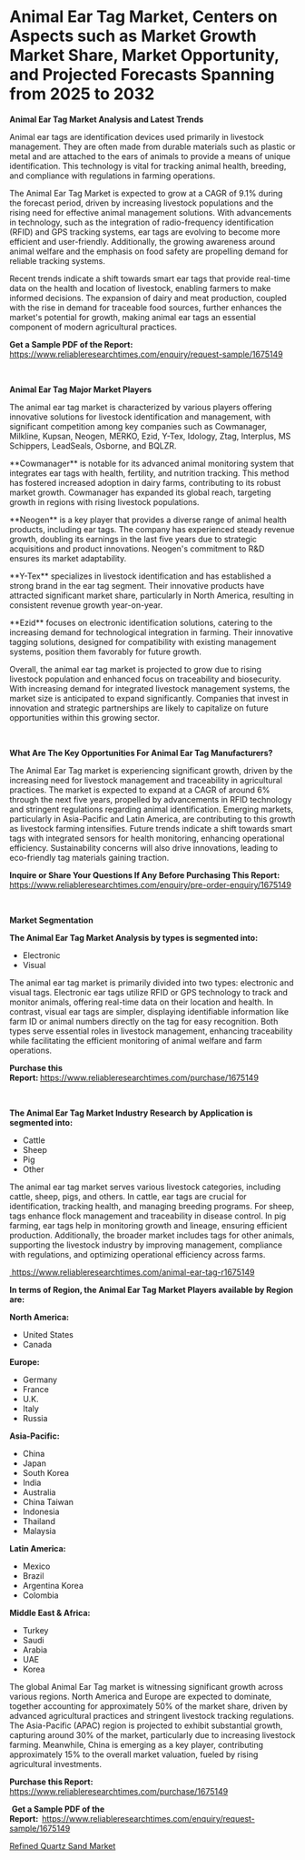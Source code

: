 <p><h1>Animal Ear Tag Market, Centers on Aspects such as Market Growth Market Share, Market Opportunity, and Projected Forecasts Spanning from 2025 to 2032</h1></p><p><strong>Animal Ear Tag Market Analysis and Latest Trends</strong></p>
<p><p>Animal ear tags are identification devices used primarily in livestock management. They are often made from durable materials such as plastic or metal and are attached to the ears of animals to provide a means of unique identification. This technology is vital for tracking animal health, breeding, and compliance with regulations in farming operations.</p><p>The Animal Ear Tag Market is expected to grow at a CAGR of 9.1% during the forecast period, driven by increasing livestock populations and the rising need for effective animal management solutions. With advancements in technology, such as the integration of radio-frequency identification (RFID) and GPS tracking systems, ear tags are evolving to become more efficient and user-friendly. Additionally, the growing awareness around animal welfare and the emphasis on food safety are propelling demand for reliable tracking systems.</p><p>Recent trends indicate a shift towards smart ear tags that provide real-time data on the health and location of livestock, enabling farmers to make informed decisions. The expansion of dairy and meat production, coupled with the rise in demand for traceable food sources, further enhances the market's potential for growth, making animal ear tags an essential component of modern agricultural practices.</p></p>
<p><strong>Get a Sample PDF of the Report:&nbsp;</strong> <a href="https://www.reliableresearchtimes.com/enquiry/request-sample/1675149?utm_campaign=3028&utm_medium=2&utm_source=Github&utm_content=ia&utm_term=25032025&utm_id=animal-ear-tag">https://www.reliableresearchtimes.com/enquiry/request-sample/1675149</a></p>
<p>&nbsp;</p>
<p><strong>Animal Ear Tag Major Market Players</strong></p>
<p><p>The animal ear tag market is characterized by various players offering innovative solutions for livestock identification and management, with significant competition among key companies such as Cowmanager, Milkline, Kupsan, Neogen, MERKO, Ezid, Y-Tex, Idology, Ztag, Interplus, MS Schippers, LeadSeals, Osborne, and BQLZR.</p><p>**Cowmanager** is notable for its advanced animal monitoring system that integrates ear tags with health, fertility, and nutrition tracking. This method has fostered increased adoption in dairy farms, contributing to its robust market growth. Cowmanager has expanded its global reach, targeting growth in regions with rising livestock populations.</p><p>**Neogen** is a key player that provides a diverse range of animal health products, including ear tags. The company has experienced steady revenue growth, doubling its earnings in the last five years due to strategic acquisitions and product innovations. Neogen's commitment to R&D ensures its market adaptability.</p><p>**Y-Tex** specializes in livestock identification and has established a strong brand in the ear tag segment. Their innovative products have attracted significant market share, particularly in North America, resulting in consistent revenue growth year-on-year.</p><p>**Ezid** focuses on electronic identification solutions, catering to the increasing demand for technological integration in farming. Their innovative tagging solutions, designed for compatibility with existing management systems, position them favorably for future growth.</p><p>Overall, the animal ear tag market is projected to grow due to rising livestock population and enhanced focus on traceability and biosecurity. With increasing demand for integrated livestock management systems, the market size is anticipated to expand significantly. Companies that invest in innovation and strategic partnerships are likely to capitalize on future opportunities within this growing sector.</p></p>
<p>&nbsp;</p>
<p><strong>What Are The Key Opportunities For Animal Ear Tag Manufacturers?</strong></p>
<p><p>The Animal Ear Tag market is experiencing significant growth, driven by the increasing need for livestock management and traceability in agricultural practices. The market is expected to expand at a CAGR of around 6% through the next five years, propelled by advancements in RFID technology and stringent regulations regarding animal identification. Emerging markets, particularly in Asia-Pacific and Latin America, are contributing to this growth as livestock farming intensifies. Future trends indicate a shift towards smart tags with integrated sensors for health monitoring, enhancing operational efficiency. Sustainability concerns will also drive innovations, leading to eco-friendly tag materials gaining traction.</p></p>
<p><strong>Inquire or Share Your Questions If Any Before Purchasing This Report:</strong> <a href="https://www.reliableresearchtimes.com/enquiry/pre-order-enquiry/1675149?utm_campaign=3028&utm_medium=2&utm_source=Github&utm_content=ia&utm_term=25032025&utm_id=animal-ear-tag">https://www.reliableresearchtimes.com/enquiry/pre-order-enquiry/1675149</a></p>
<p>&nbsp;</p>
<p><strong>Market Segmentation</strong></p>
<p><strong>The Animal Ear Tag Market Analysis by types is segmented into:</strong></p>
<p><ul><li>Electronic</li><li>Visual</li></ul></p>
<p><p>The animal ear tag market is primarily divided into two types: electronic and visual tags. Electronic ear tags utilize RFID or GPS technology to track and monitor animals, offering real-time data on their location and health. In contrast, visual ear tags are simpler, displaying identifiable information like farm ID or animal numbers directly on the tag for easy recognition. Both types serve essential roles in livestock management, enhancing traceability while facilitating the efficient monitoring of animal welfare and farm operations.</p></p>
<p><strong>Purchase this Report:&nbsp;</strong><a href="https://www.reliableresearchtimes.com/purchase/1675149?utm_campaign=3028&utm_medium=2&utm_source=Github&utm_content=ia&utm_term=25032025&utm_id=animal-ear-tag">https://www.reliableresearchtimes.com/purchase/1675149</a></p>
<p>&nbsp;</p>
<p><strong>The Animal Ear Tag Market Industry Research by Application is segmented into:</strong></p>
<p><ul><li>Cattle</li><li>Sheep</li><li>Pig</li><li>Other</li></ul></p>
<p><p>The animal ear tag market serves various livestock categories, including cattle, sheep, pigs, and others. In cattle, ear tags are crucial for identification, tracking health, and managing breeding programs. For sheep, tags enhance flock management and traceability in disease control. In pig farming, ear tags help in monitoring growth and lineage, ensuring efficient production. Additionally, the broader market includes tags for other animals, supporting the livestock industry by improving management, compliance with regulations, and optimizing operational efficiency across farms.</p></p>
<p><a href="https://www.reliableresearchtimes.com/animal-ear-tag-r1675149?utm_campaign=3028&utm_medium=2&utm_source=Github&utm_content=ia&utm_term=25032025&utm_id=animal-ear-tag">&nbsp;https://www.reliableresearchtimes.com/animal-ear-tag-r1675149</a></p>
<p><strong>In terms of Region, the Animal Ear Tag Market Players available by Region are:</strong></p>
<p>
    <p> <strong> North America: </strong>
        <ul>
            <li>United States</li>
            <li>Canada</li>
        </ul>
        </p> 
    <p> <strong> Europe: </strong>
        <ul>
            <li>Germany</li>
            <li>France</li>
            <li>U.K.</li>
            <li>Italy</li>
            <li>Russia</li>
        </ul>
        </p> 
    <p> <strong> Asia-Pacific: </strong>
        <ul>
            <li>China</li>
            <li>Japan</li>
            <li>South Korea</li>
            <li>India</li>
            <li>Australia</li>
            <li>China Taiwan</li>
            <li>Indonesia</li>
            <li>Thailand</li>
            <li>Malaysia</li>
        </ul>
        </p> 
    <p> <strong> Latin America: </strong>
        <ul>
            <li>Mexico</li>
            <li>Brazil</li>
            <li>Argentina Korea</li>
            <li>Colombia</li>
        </ul>
        </p> 
    <p> <strong> Middle East & Africa: </strong>
        <ul>
            <li>Turkey</li>
            <li>Saudi</li>
            <li>Arabia</li>
            <li>UAE</li>
            <li>Korea</li>
        </ul>
    </p>
    </p>
<p><p>The global Animal Ear Tag market is witnessing significant growth across various regions. North America and Europe are expected to dominate, together accounting for approximately 50% of the market share, driven by advanced agricultural practices and stringent livestock tracking regulations. The Asia-Pacific (APAC) region is projected to exhibit substantial growth, capturing around 30% of the market, particularly due to increasing livestock farming. Meanwhile, China is emerging as a key player, contributing approximately 15% to the overall market valuation, fueled by rising agricultural investments.</p></p>
<p><strong>Purchase this Report: </strong><a href="https://www.reliableresearchtimes.com/purchase/1675149?utm_campaign=3028&utm_medium=2&utm_source=Github&utm_content=ia&utm_term=25032025&utm_id=animal-ear-tag">https://www.reliableresearchtimes.com/purchase/1675149</a></p>
<p>&nbsp;<strong>Get a Sample PDF of the Report:&nbsp;&nbsp;</strong><a href="https://www.reliableresearchtimes.com/enquiry/request-sample/1675149?utm_campaign=3028&utm_medium=2&utm_source=Github&utm_content=ia&utm_term=25032025&utm_id=animal-ear-tag">https://www.reliableresearchtimes.com/enquiry/request-sample/1675149</a></p>
<p><strong></strong></p>
<p><p><a href="https://github.com/zanoligarav/Market-Research-Report-List-1/blob/main/refined-quartz-sand-market.md?utm_campaign=3028&utm_medium=2&utm_source=Github&utm_content=ia&utm_term=25032025&utm_id=animal-ear-tag">Refined Quartz Sand Market</a></p></p>